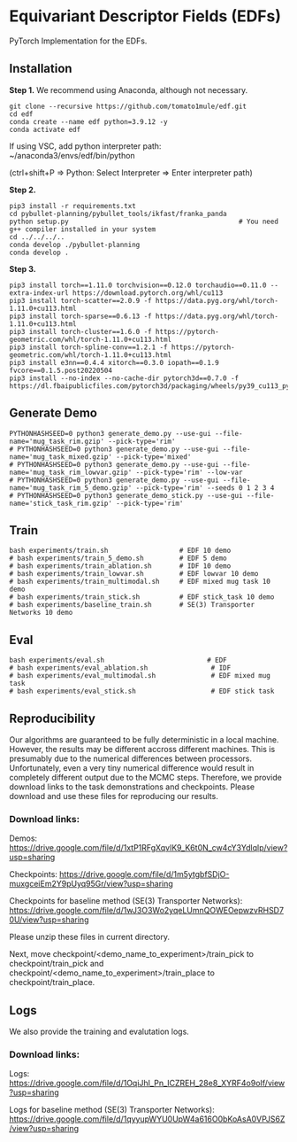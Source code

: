 # Equivariant Descriptor Fields (EDFs)
PyTorch Implementation for the EDFs.

## Installation

**Step 1.** We recommend using Anaconda, although not necessary.
```shell
git clone --recursive https://github.com/tomato1mule/edf.git
cd edf
conda create --name edf python=3.9.12 -y
conda activate edf
```
If using VSC, add python interpreter path: ~/anaconda3/envs/edf/bin/python

(ctrl+shift+P => Python: Select Interpreter => Enter interpreter path)


**Step 2.**
```shell
pip3 install -r requirements.txt
cd pybullet-planning/pybullet_tools/ikfast/franka_panda
python setup.py                                           # You need g++ compiler installed in your system
cd ../../../..
conda develop ./pybullet-planning
conda develop .
```

**Step 3.**
```shell
pip3 install torch==1.11.0 torchvision==0.12.0 torchaudio==0.11.0 --extra-index-url https://download.pytorch.org/whl/cu113
pip3 install torch-scatter==2.0.9 -f https://data.pyg.org/whl/torch-1.11.0+cu113.html
pip3 install torch-sparse==0.6.13 -f https://data.pyg.org/whl/torch-1.11.0+cu113.html
pip3 install torch-cluster==1.6.0 -f https://pytorch-geometric.com/whl/torch-1.11.0+cu113.html
pip3 install torch-spline-conv==1.2.1 -f https://pytorch-geometric.com/whl/torch-1.11.0+cu113.html
pip3 install e3nn==0.4.4 xitorch==0.3.0 iopath==0.1.9 fvcore==0.1.5.post20220504
pip3 install --no-index --no-cache-dir pytorch3d==0.7.0 -f https://dl.fbaipublicfiles.com/pytorch3d/packaging/wheels/py39_cu113_pyt1110/download.html
```

## Generate Demo
```shell
PYTHONHASHSEED=0 python3 generate_demo.py --use-gui --file-name='mug_task_rim.gzip' --pick-type='rim'
# PYTHONHASHSEED=0 python3 generate_demo.py --use-gui --file-name='mug_task_mixed.gzip' --pick-type='mixed'
# PYTHONHASHSEED=0 python3 generate_demo.py --use-gui --file-name='mug_task_rim_lowvar.gzip' --pick-type='rim' --low-var
# PYTHONHASHSEED=0 python3 generate_demo.py --use-gui --file-name='mug_task_rim_5_demo.gzip' --pick-type='rim' --seeds 0 1 2 3 4
# PYTHONHASHSEED=0 python3 generate_demo_stick.py --use-gui --file-name='stick_task_rim.gzip' --pick-type='rim'
```

## Train
```shell
bash experiments/train.sh                  # EDF 10 demo
# bash experiments/train_5_demo.sh         # EDF 5 demo
# bash experiments/train_ablation.sh       # IDF 10 demo
# bash experiments/train_lowvar.sh         # EDF lowvar 10 demo
# bash experiments/train_multimodal.sh     # EDF mixed mug task 10 demo
# bash experiments/train_stick.sh          # EDF stick_task 10 demo
# bash experiments/baseline_train.sh       # SE(3) Transporter Networks 10 demo
```

## Eval
```shell
bash experiments/eval.sh                          # EDF 
# bash experiments/eval_ablation.sh                # IDF
# bash experiments/eval_multimodal.sh              # EDF mixed mug task
# bash experiments/eval_stick.sh                   # EDF stick task 
```



## Reproducibility
Our algorithms are guaranteed to be fully deterministic in a local machine.
However, the results may be different accross different machines.
This is presumably due to the numerical differences between processors.
Unfortunately, even a very tiny numerical difference would result in completely different output due to the MCMC steps.
Therefore, we provide download links to the task demonstrations and checkpoints.
Please download and use these files for reproducing our results.

### Download links:

Demos: https://drive.google.com/file/d/1xtP1RFgXqvlK9_K6t0N_cw4cY3Ydlqlp/view?usp=sharing

Checkpoints: https://drive.google.com/file/d/1m5ytgbfSDjO-muxgceiEm2Y9pUyq95Gr/view?usp=sharing

Checkpoints for baseline method (SE(3) Transporter Networks): https://drive.google.com/file/d/1wJ3O3Wo2yqeLUmnQOWEOepwzvRHSD70U/view?usp=sharing

Please unzip these files in current directory.

Next, move checkpoint/\<demo_name_to_experiment\>/train_pick to checkpoint/train_pick and checkpoint/\<demo_name_to_experiment\>/train_place to checkpoint/train_place.



## Logs
We also provide the training and evalutation logs.

### Download links:
Logs: https://drive.google.com/file/d/1OqiJhI_Pn_ICZREH_28e8_XYRF4o9oIf/view?usp=sharing

Logs for baseline method (SE(3) Transporter Networks): https://drive.google.com/file/d/1qyyupWYU0UpW4a616O0bKoAsA0VPJS6Z/view?usp=sharing





